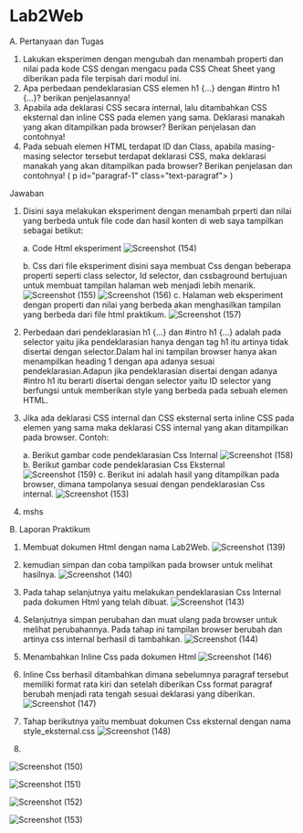 # Lab2Web
A. Pertanyaan dan Tugas
1. Lakukan eksperimen dengan mengubah dan menambah properti dan nilai pada kode CSS 
dengan mengacu pada CSS Cheat Sheet yang diberikan pada file terpisah dari modul ini.
2. Apa perbedaan pendeklarasian CSS elemen h1 {...} dengan #intro h1 {...}? berikan 
penjelasannya!
3. Apabila ada deklarasi CSS secara internal, lalu ditambahkan CSS eksternal dan inline CSS pada 
elemen yang sama. Deklarasi manakah yang akan ditampilkan pada browser? Berikan 
penjelasan dan contohnya!
4. Pada sebuah elemen HTML terdapat ID dan Class, apabila masing-masing selector tersebut 
terdapat deklarasi CSS, maka deklarasi manakah yang akan ditampilkan pada browser? 
Berikan penjelasan dan contohnya! ( p id="paragraf-1" class="text-paragraf"> )

Jawaban

1. Disini saya melakukan eksperiment dengan menambah prperti dan nilai yang berbeda untuk file code dan hasil konten di    web saya tampilkan sebagai betikut:

   a. Code Html eksperiment
![Screenshot (154)](https://user-images.githubusercontent.com/101716699/159901513-efa27955-8223-465e-968b-9cd00418d536.png)

   b. Css dari file eksperiment
   disini saya membuat Css dengan beberapa properti seperti class selector, Id selector, dan cssbaground bertujuan        untuk membuat tampilan halaman web menjadi lebih menarik.
![Screenshot (155)](https://user-images.githubusercontent.com/101716699/159901529-05a0e01f-3ff3-441d-9b8d-759b50157500.png)
![Screenshot (156)](https://user-images.githubusercontent.com/101716699/159901533-b89b4fa4-7726-4e01-bedf-8175f62db383.png)
   c. Halaman web eksperiment
   dengan properti dan nilai yang berbeda akan menghasilkan tampilan yang berbeda dari file html praktikum.
![Screenshot (157)](https://user-images.githubusercontent.com/101716699/159901542-b450998c-7b00-4ed1-aa3f-4d5f5e84d2db.png)

2. Perbedaan dari pendeklarasian h1 {...} dan #intro h1 {...} adalah pada selector yaitu jika pendeklarasian hanya        dengan tag h1 itu artinya tidak disertai dengan selector.Dalam hal ini tampilan browser hanya akan menampilkan          heading 1 dengan apa adanya sesuai pendeklarasian.Adapun jika pendeklarasian disertai dengan adanya #intro h1 itu      berarti disertai dengan selector yaitu ID selector yang berfungsi untuk memberikan style yang berbeda pada sebuah
   elemen HTML.
   
3. Jika ada deklarasi CSS internal dan CSS eksternal serta inline CSS pada elemen yang sama maka deklarasi CSS internal    yang akan ditampilkan pada browser. Contoh:

   a. Berikut gambar code pendeklarasian Css Internal
 ![Screenshot (158)](https://user-images.githubusercontent.com/101716699/159917220-1fc6bea5-e88d-4e9a-8599-8bb1cf259e3e.png)
   b. Berikut gambar code pendeklarasian Css Eksternal
![Screenshot (159)](https://user-images.githubusercontent.com/101716699/159917230-53367013-175c-4b7b-896b-8a83544785ca.png)
   c. Berikut ini adalah hasil yang ditampilkan pada browser, dimana tampolanya sesuai dengan pendeklarasian Css             internal.
![Screenshot (153)](https://user-images.githubusercontent.com/101716699/159917710-ca9480fd-fcb4-4b55-be6d-c908ad63bcfc.png)

4. mshs

B. Laporan Praktikum

1. Membuat dokumen Html dengan nama Lab2Web.
![Screenshot (139)](https://user-images.githubusercontent.com/101716699/159722969-ad3210f3-5b60-43aa-a62b-5a130f4de0c8.png)

2. kemudian simpan dan coba tampilkan pada browser untuk melihat hasilnya.
![Screenshot (140)](https://user-images.githubusercontent.com/101716699/159723121-055d13ad-971b-43a6-a59b-bd7ae4cb8124.png)

3. Pada tahap selanjutnya yaitu melakukan pendeklarasian Css Internal pada dokumen Html yang telah dibuat.
![Screenshot (143)](https://user-images.githubusercontent.com/101716699/159723132-27d259b7-4b25-4c9c-a689-c39bc2e0e22c.png)

4. Selanjutnya simpan perubahan dan muat ulang pada browser untuk melihat perubahannya. Pada tahap ini tampilan browser berubah dan artinya css internal berhasil di tambahkan.
![Screenshot (144)](https://user-images.githubusercontent.com/101716699/159723138-06d9d93d-c660-40a9-aff4-721ba4c16a61.png)

5. Menambahkan Inline Css pada dokumen Html
![Screenshot (146)](https://user-images.githubusercontent.com/101716699/159723145-d598f92f-2c98-42e1-b743-80d64476179a.png)

6. Inline Css berhasil ditambahkan dimana sebelumnya paragraf tersebut memiliki format rata kiri dan setelah diberikan Css format paragraf berubah menjadi rata tengah sesuai deklarasi yang diberikan.
![Screenshot (147)](https://user-images.githubusercontent.com/101716699/159723154-a8dd2fcc-4ee1-4167-85af-0db6af2e43aa.png)

7. Tahap berikutnya yaitu membuat dokumen Css eksternal dengan nama style_eksternal.css
![Screenshot (148)](https://user-images.githubusercontent.com/101716699/159723160-2d5e8c4f-e2fe-400f-8ba5-357a05895f00.png)

8.
![Screenshot (150)](https://user-images.githubusercontent.com/101716699/159723164-cbd9ad67-1ed7-4d68-b77b-dcb32e667f87.png)

![Screenshot (151)](https://user-images.githubusercontent.com/101716699/159723169-b54954ae-015d-4d3b-9a31-52b5f0eed983.png)

![Screenshot (152)](https://user-images.githubusercontent.com/101716699/159723177-01ce35e5-3f50-4085-8157-ce1dd6bb3588.png)

![Screenshot (153)](https://user-images.githubusercontent.com/101716699/159723180-1f283536-c820-40e7-9ed8-97bc3e16315e.png)
